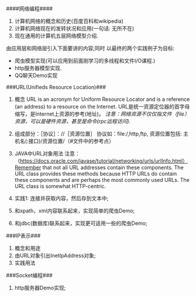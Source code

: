 ####网络编程####
1. 计算机网络的概念和历史(百度百科和wikipedia)
2. 计算机网络现在的发转状况和应用(一句话: 无所不在)
3. 现在通用的计算机五层网络模型介绍.

由应用层和网络层引入下面要讲的内容;同时
以最终的两个实践例子为目标:
- 爬虫模型实现(可以应用到前面刚学习的多线程和文件I/O课程.)
- http服务器模型实现.
- QQ聊天Demo实现

###URL(Unifieds Resource Location)###
1. 概念
	URL is an acronym for Uniform Resource Locator and is a reference (an address) to a resource on the Internet.
	URL是统一资源定位器的首字母缩写，是Internet上资源的参考(地址)。 
	*注意：网络资源不仅仅指文件（file）资源，可以是硬件资源，甚至是命令(rpc远程访问).*

2. 组成部分：［协议］：//［资源位置］
	协议如：file:/,http,ftp,
	资源位置包括: 主机名(:接口)/资源位置/（#文件中的参考点）

3. JAVA中URL对象用法
注意：（https://docs.oracle.com/javase/tutorial/networking/urls/urlInfo.html）Remember that not all URL addresses contain these components. The URL class provides these methods because HTTP URLs do contain these components and are perhaps the most commonly used URLs. The URL class is somewhat HTTP-centric.

3. 实践1: 连接并获取内容，然后存到文本中;
4. 和xpath，xml内容联系起来，实现简单的爬虫Demo;
5. 和jdbc(数据库)联系起来，实现更可适用一些的爬虫Demo;

###IP表示###
1. 概念和用途
2. 由URL对象引出InetIpAddress对象;
3. 实践用法

###Socket编程###
1. http服务器Demo实现;



